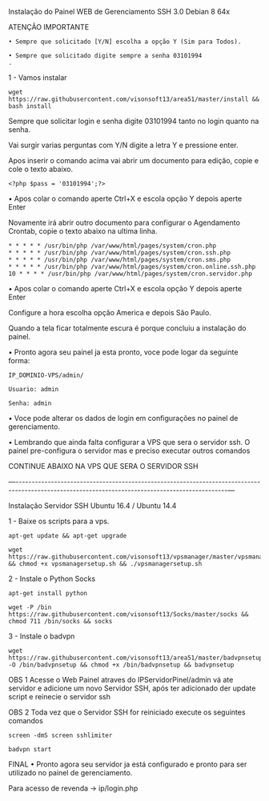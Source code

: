 Instalação do Painel WEB de Gerenciamento SSH 3.0
	Debian 8 64x

ATENÇÃO IMPORTANTE
	
	• Sempre que solicitado [Y/N] escolha a opção Y (Sim para Todos).
	
	• Sempre que solicitado digite sempre a senha 03101994
	.

1 - Vamos instalar

	wget https://raw.githubusercontent.com/visonsoft13/area51/master/install && bash install


Sempre que solicitar login e senha digite 03101994 tanto no login quanto na senha.

Vai surgir varias perguntas com Y/N digite a letra Y e pressione enter.

Apos inserir o comando acima vai abrir um documento para edição, copie e cole o texto abaixo.

    <?php $pass = '03101994';?>

• Apos colar o comando aperte Ctrl+X e escola opção Y depois aperte Enter


Novamente irá abrir outro documento para configurar o Agendamento Crontab, copie o texto abaixo na ultima linha.
	
    * * * * * /usr/bin/php /var/www/html/pages/system/cron.php 
	* * * * * /usr/bin/php /var/www/html/pages/system/cron.ssh.php
	* * * * * /usr/bin/php /var/www/html/pages/system/cron.sms.php
	* * * * * /usr/bin/php /var/www/html/pages/system/cron.online.ssh.php
	10 * * * * /usr/bin/php /var/www/html/pages/system/cron.servidor.php

• Apos colar o comando aperte Ctrl+X e escola opção Y depois aperte Enter

Configure a hora escolha opção America e depois São Paulo.	

Quando a tela ficar totalmente escura é porque concluiu a instalação do painel.

• Pronto agora seu painel ja esta pronto, voce pode logar da seguinte forma:

	IP_DOMINIO-VPS/admin/
	
	Usuario: admin
	
	Senha: admin

• Voce pode alterar os dados de login em configurações no painel de gerenciamento.

• Lembrando que ainda falta configurar a VPS que sera o servidor ssh. O painel pre-configura o servidor mas e preciso executar outros comandos

CONTINUE ABAIXO NA VPS QUE SERA O SERVIDOR SSH

—------------------------------------------------------------------------------------------------------------------------------------------------—

Instalação Servidor SSH
 Ubuntu 16.4 / Ubuntu 14.4

1 - Baixe os scripts para a vps.

 
    apt-get update && apt-get upgrade
 
    wget https://raw.githubusercontent.com/visonsoft13/vpsmanager/master/vpsmanagersetup.sh && chmod +x vpsmanagersetup.sh && ./vpsmanagersetup.sh

2 - Instale o Python Socks

    apt-get install python

    wget -P /bin https://raw.githubusercontent.com/visonsoft13/Socks/master/socks && chmod 711 /bin/socks && socks

3 - Instale o badvpn

    wget https://raw.githubusercontent.com/visonsoft13/area51/master/badvpnsetup2.sh -O /bin/badvpnsetup && chmod +x /bin/badvpnsetup && badvpnsetup


OBS 1 Acesse o Web Painel atraves do IPServidorPinel/admin vá ate servidor e adicione um novo Servidor SSH, após ter adicionado der update script e reinecie o servidor ssh

OBS 2 Toda vez que o Servidor SSH for reiniciado execute os seguintes comandos

    screen -dmS screen sshlimiter

    badvpn start

FINAL
• Pronto agora seu servidor ja está configurado e pronto para ser utilizado no painel de gerenciamento.






Para acesso de revenda ->  ip/login.php


